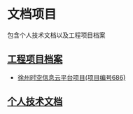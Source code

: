 # 文档项目
包含个人技术文档以及工程项目档案

## [工程项目档案](/project/)
* [徐州时空信息云平台项目(项目编号686)](/project/686_徐州时空信息云项目/)

## [个人技术文档](/personal/)
